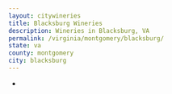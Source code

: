 ```yaml
---
layout: citywineries
title: Blacksburg Wineries
description: Wineries in Blacksburg, VA
permalink: /virginia/montgomery/blacksburg/
state: va
county: montgomery
city: blacksburg
---
```

-
